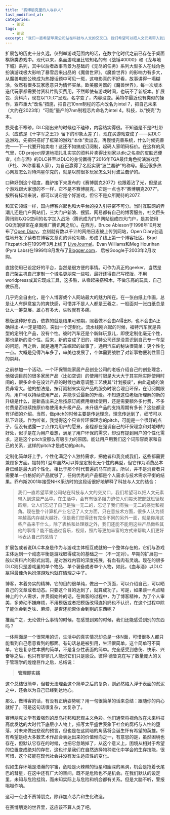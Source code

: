 ```yaml
---
title: "赛博朋克里的人与非人"
last_modified_at:
categories:
   - 论议
tags:
   - 论议
excerpt: "我们一直希望苹果公司站在科技与人文的交叉口，我们希望可以把人文元素带入到这些产品中。在生活中，会有有很多阻力迫使人们每天按部就班循规蹈矩，让人们忘记了自己是独一无二的，忘记了我们有独一无二的感觉和视角。现在整个计算机产业忘记了人文方面，只在意技术方面，很多人认为频率越高内存越大越好。但是我们觉得还有完全不同的另外一面，就是你用这些产品来干什么，除了表格和处理器之外，我们还能不能用这些产品做些其他的事情？能不能通过音乐，视频，照片等更加丰富的方式来帮助人们更好地表达自己的感情？"
---
```


扩展包的历史十分久远，仅列举游戏范围内的话，在数字化时代之前已存在于桌面棋牌类游戏中。现代以来，桌面游戏里比较知名的有《战锤40000》和《龙与地下城》系列，其中以后者故事背景为基础的《无尽的任务》系列大型多人在线角色扮演游戏极大影响了暴雪后来出品的《魔兽世界》。《魔兽世界》的影响力有多大，从魔兽电影公映成为热搜话题中可见一斑，这电影真的不好看，故事讲得一塌糊涂，依然有很多玩家愿意只为情怀买单。欧美服务器的《魔兽世界》，每一次版本迭代玩家都需要付资料片购买费用，不然即使有游戏时间，也玩不了新版本。扩展包、资料片，现在以“DLC“呈现，名字变了，内容没变。英特尔最近也有类似的操作，宣布重大“改名”措施，把自己10nm制程的芯片改名为intel 7，把自己未来（大约在2023年）“可能”量产的7nm制程芯片命名为intel 4。科技，以“换壳”为本。



换壳也不寒碜，DLC刚出来的时候也不磕碜，内容结实得很。不知道是不是P社带头（应该是《十字军之王2》留下的印象太差了），现在买游戏变成了——买DLC送游戏，先把只搭好了框架的游戏“本体”卖出去，再慢慢完善系统，什么时候完善完——下一代要开始卖啦！这还不如搞成订阅制，起码人家明码标价。在这样的风气里，CD project厚道地把扎扎实实的资料片卖得比别家以dlc之名卖的皮肤还便宜，《血与酒》的DLC甚至以DLC的身份赢得了2016年TGA最佳角色扮演游戏奖（P社、2K你看看人家），为自己赢得了名贬实褒“波兰蠢驴”的称号。最近很多热心网友怎么对待鸿星尔克的，就是以前很多玩家怎么对付波兰蠢驴的。



口碑好到这个程度，蠢驴接下来发布的《赛博朋克2077》也跟着沾了光，但是这个游戏跟大家想的不一样，它不是不赛博朋克，它是一点也不“赛博朋克2077”。按所有标准来说，都可以说它是个好游戏，但它不是众所期待的2077.



和其它领域一样，国内博客兴起也和大平台的投入引导密不可分。当时互联网的弄潮儿还是门户网站们，三大门户新浪、搜狐、网易都有自己的博客服务，社交巨头腾讯则以QQ空间的名字加入战场（腾讯成为门户网站组成四大门户，是其使用QQ流氓弹窗在桌面推广腾讯网之后）。在西方，Bruce Ableson于1998年10月发布了[Open Diary](https://www.opendiary.com)，立刻就有数以千计的网络日志被上传到网站，Open Diary创造性地开发了读者在博客文章页的评论功能，形成了线上第一个博客社区。Brad Fitzpatrick在1999年3月上线了 [LiveJournal](https://www.livejournal.com)。Evan Williams和Meg Hourihan (Pyra Labs)在1999年8月发布了[Blogger.com](https://www.blogger.com/)， 后被Google于2003年2月收购。



直接使用已设定好的平台，当然是很方便的事情。可作为真正的geeker，当然是自己架主机自己定制一个域名更朋克一些啦，最好还得自己写模版，不用worldpress或其它现成工具，这多酷，从零起来搭积木，不做乐高的玩具，自己做乐高。



几乎完全自由化，是个人博客或个人网站最大的魅力所在。在一张白纸上作画，总是让人有肆意妄为的爽快感，可惜并不是人人都是王羲之，一般面对一张白纸总是让人一筹莫展。雄心有多大，失败就有多痛。



模版这种好东西，依靠的就是结果可预期，照着做不会由A得出B，也不会由A正确得出-A一定是错的，突出一个定制化。流水线刚兴起的时候，福特汽车就是典型的定制化产品，没有个性。彼时汽车还是个新鲜玩意儿，即使定制化毫无个性，那也是新的没个性。后来，新的变成了旧的，福特公司还是没意识到自己专一车型的问题，再之后，就是通用汽车崛起的故事了，通用汽车的秘诀很简单：更个性化一点。大概是见得汽车多了，审美也发展了，个体需要战胜了对新事物便利性盲目的崇拜。



之前参加一个活动，一个环保智能家居产品创业公司的老板介绍自己的创业理念，他强调目前的很多家居产品（比如空调）的使用时限是大大大于其实际实际使用时间的，很多企业在设计产品的时候也故意调整工艺使其“计划报废”，由此造成的浪费非常大。他的想法是，按订阅制来实现产品的服务时限合理且环保，在订阅期限内，用户可以持续使用产品，并能享受最新的升级。不知道这位老板所理解的新的升级是什么，是新品出来之后按原订阅费用继续使用，还是需要额外多付费，不多付费是否继续按原价格使用未升级产品，未升级产品的支持周期有多长？这些都没有详细的介绍。当然，做pitch的时候主要是传达理念，理念传达到了，细节可以私下详谈。作为听者，我觉得这个只宣传环保理念的pitch，可能是一个很好的点子，但没有透露一丁点作为用户的愿景，全程都在强调自己的环保理念和对地球的好处，似乎是在为用户着想，满足了用户环保的需求，却没有提到用户的个性化需求，这是这个pitch没那么有吸引力的原因。能让用户用我们这个词形容商家和自己的关系，这样的pitch才是成功的pitch。



定制化简单好上手，个性化满足个人独特需求，把他者和我变成我们，这些都需要兼顾多方面。福特的T型车虽然可以算是定制化无个性的典型，但它作为消费品本身已经是最大的个性化，相比于那个时代普遍的马车而言。所以，并不是消费者只需要单一价格好的产品就够了，任何优秀的产品都是个人需求与技术需求平衡的结果。乔布斯2001年接受NHK采访时的这段话很好地解释了科技与人文的结合：



> 我们一直希望苹果公司站在科技与人文的交叉口，我们希望可以把人文元素带入到这些产品中。在生活中，会有有很多阻力迫使人们每天按部就班循规蹈矩，让人们忘记了自己是独一无二的，忘记了我们有独一无二的感觉和视角。现在整个计算机产业忘记了人文方面，只在意技术方面，很多人认为频率越高内存越大越好。但是我们觉得还有完全不同的另外一面，就是你用这些产品来干什么，除了表格和处理器之外，我们还能不能用这些产品做些其他的事情？能不能通过音乐，视频，照片等更加丰富的方式来帮助人们更好地表达自己的感情？



扩展包或者说DLC本身是作为与游戏主体相互成就的一个整体存在的，它们与游戏主体达到一个动态平衡是游戏取得成功的基础之一（不一定对）。早期的扩展包一般以资料片的形式出现，是对游戏内容的深度拓展，有血有肉有灵魂。现在的很多DLC则只是游戏里的单个物品、单个装备或者单个人物，如此，《血与酒》以DLC赢得最佳角色扮演游戏也就在情理之中了。



博客，本着务实的精神，它的目的很单纯，做出一个页面，可以介绍自己，可以晒自己的文章或者动态。只要这个目的达到了，就算成功了。可是，如果谈一点点精神上的个人需求，并贯彻始终的话，在做客的过程中，为了博客精神，为了个人审美，多劳动不嫌麻烦，不用模版或者把模版改得连妈妈也不认识，在这个过程中除了能体会到乏味、麻烦，是否还能否体会到别的东西呢？



推而广之，无论做什么事情的时候，在感觉到累的时候，我们还能感受到别的东西吗？



一体两面是一个很常用的词，生活中的真实情况却总是一体N面，可惜很多人都只能看到自己愿意看到的那面。有句话总是被引用，生活很简单，这个简单可不简单，它是复杂性本质的简单，不是复杂性表面的简单。完全感受到悲伤、快乐、兴奋等之后，也只有寥寥几人能说它们只是感受。彼得·德鲁克在写了数量庞大的关于管理学的煌煌巨作之后，总结说：



> **管理即实践**



这个总结很简单，但若无法理会这个简单之后的复杂，则必然陷入浮于表面的淤泥之中，还会以为自己已经到达地心。



那么，做博客的话，有没有正确姿势呢？用一句很简单的话来总结：跟随你的内心就好了。可是这句话很复杂，太复杂了。



赛博朋克文学有着强烈的反乌托邦和悲观主义色彩。他们通常将视角放在未来科技高度发达的大时代下底层小人物上，描写太平盛世表象下社会的腐朽与人性的堕落，对未来做出悲观的预言，但也是在这阴暗的角落将会诞生怀有希望的英雄。怀有希望是绝大多数艺术作品会表达出来的价值倾向之一，有意思的是，虽然困境也存在，但默认它存在的时候，也把它忽略掉了，从这个意义上，困境从相对于希望的位置变成绝对的存在，这也许是我们在自然选择物种进化中学会的生存技能，很可惜，这个技能在现代社会并没有发生适应性的变化。



假如生存环境是浩瀚的宇宙，危险是火辣辣的恒星和幽深的黑洞，机会是拖着长尾巴的彗星，在这中还有广大的空间，既不是危险也不是机会。在我们默认的设定里，未知与危险挂钩，而未知实际上与危险和机会都有关系。但是大脑不听，警报嗡嗡作响。



这可一点也不赛博朋克，除非加点芯片和生化改造。



在赛博朋克的世界里，这应该不算人类了吧。
